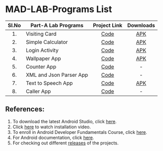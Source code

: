 # MAD-LAB-Programs List

| Sl.No | Part-A Lab Programs | Project Link | Downloads |
|:-----:|---------------------|:------------:|:---------:|
| 1. | Visiting Card | [Code](https://github.com/Raghuvorkady/MAD-LAB-Programs/tree/main/p1-VisitingCard/) | [APK](https://github.com/Raghuvorkady/MAD-LAB-Programs/releases/download/p1-v1.0.0/Visiting_Card_v1.0.0.apk) | 
| 2. | Simple Calculator | [Code](https://github.com/Raghuvorkady/MAD-LAB-Programs/tree/main/p2-SimpleCalculator/) | [APK](https://github.com/Raghuvorkady/MAD-LAB-Programs/releases/download/p2-v1.1.1/SimpleCalculator_v1.1.1.apk) |
| 3. | Login Activity | [Code](https://github.com/Raghuvorkady/MAD-LAB-Programs/tree/main/p3-LoginActivity/) | [APK](https://github.com/Raghuvorkady/MAD-LAB-Programs/releases/download/p3-v1.1.1/Login_Activity_v1.1.1.apk) |
| 4. | Wallpaper App | [Code](https://github.com/Raghuvorkady/MAD-LAB-Programs/tree/main/p4-WallpaperApp/) | [APK](https://github.com/Raghuvorkady/MAD-LAB-Programs/releases/download/p4-v1.0.0/Wallpaper_App_v1.0.0.apk) |
| 5. | Counter App | [Code](https://github.com/Raghuvorkady/MAD-LAB-Programs/tree/main/p5-CounterApp/) | - |
| 6. | XML and Json Parser App | [Code](https://github.com/Raghuvorkady/MAD-LAB-Programs/tree/main/p6-ParsingXmlAndJson/) | - |
| 7. | Text to Speech App | [Code](https://github.com/Raghuvorkady/MAD-LAB-Programs/tree/main/p7-TextToSpeechApp/) | [APK](https://github.com/Raghuvorkady/MAD-LAB-Programs/releases/download/p7-v1.0.1/TextToSpeech_App_v1.0.1.apk) |
| 8. | Caller App | [Code](https://github.com/Raghuvorkady/MAD-LAB-Programs/tree/main/p8-CallAndSaveApp/) | - |

## References:
1. To download the latest Android Studio, click [here](https://developer.android.com/studio).
2. Click [here](https://youtu.be/0zx_eFyHRU0?t=371) to watch installation video.
2. To enroll in Android Developer Fundamentals Course, click [here](https://developer.android.com/courses/fundamentals-training/overview-v2).
3. For Android documentation, click [here](https://developer.android.com/guide).
4. For checking out different [releases](https://github.com/Raghuvorkady/MAD-LAB-Programs/releases) of the projects.
